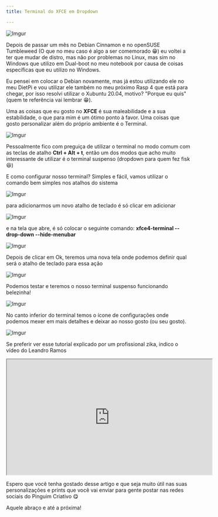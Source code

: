 ```yaml
---
title: Terminal do XFCE em Dropdown

---
```

![Imgur](https://i.imgur.com/0guYsj3.png)

Depois de passar um mês no Debian Cinnamon e no openSUSE Tumbleweed (O que no meu caso é algo a ser comemorado 😁) eu voltei a ter que mudar de distro, mas não por problemas no Linux, mas sim no Windows que utilizo em Dual-boot no meu notebook por causa de coisas específicas que eu utilizo no Windows.

Eu pensei em colocar o Debian novamente, mas já estou utilizando ele no meu DietPi e vou utilizar ele também no meu próximo Rasp 4 que está para chegar, por isso resolvi utilizar o Xubuntu 20.04, motivo? "Porque eu quis" (quem te referência vai lembrar 😁).

Uma as coisas que eu gosto no **XFCE** é sua maleabilidade e a sua estabilidade, o que para mim é um ótimo ponto à favor. Uma coisas que gosto personalizar além do próprio ambiente é o Terminal.

![Imgur](https://i.imgur.com/AJbVuXe.png)

Pessoalmente fico com preguiça de utilizar o terminal no modo comum com as teclas de atalho **Ctrl + Alt + t**, então um dos modos que acho muito interessante de utilizar é o terminal suspenso (dropdown para quem fez fisk 😆)

E como configurar nosso terminal? Simples e fácil, vamos utilizar o comando bem simples nos atalhos do sistema

![Imgur](https://i.imgur.com/mugT9fL.png)

para adicionarmos um novo atalho de teclado é só clicar em adicionar

![Imgur](https://i.imgur.com/4yqe51P.png)

e na tela que abre, é só colocar o seguinte comando: **xfce4-terminal --drop-down --hide-menubar**

![Imgur](https://i.imgur.com/uwdnPAC.png)

Depois de clicar em Ok, teremos uma nova tela onde podemos definir qual será o atalho de teclado para essa ação

![Imgur](https://i.imgur.com/MDO0NTf.png)

Podemos testar e teremos o nosso terminal suspenso funcionando belezinha! 

![Imgur](https://i.imgur.com/gSeHqvC.png)

No canto inferior do terminal temos o ícone de configurações onde podemos mexer em mais detalhes e deixar ao nosso gosto (ou seu gosto).

![Imgur](https://i.imgur.com/x8PpEEI.png)

Se preferir ver esse tutorial explicado por um profissional zika, indico o vídeo do Leandro Ramos

<iframe id="lbry-iframe" width="560" height="315" src="https://odysee.com/$/embed/xfce-terminal-drop-down-estilo-quake/a5268af9d6001535e60cad883dafade9f032bc84?r=EbT7i5c9NMfYGkwG8k8hHM93esFg5nTN" allowfullscreen align="center"></iframe>

Espero que você tenha gostado desse artigo e que seja muito útil nas suas personalizações e prints que você vai enviar para gente postar nas redes sociais do Pinguim Criativo 😋

Aquele abraço e até a próxima!